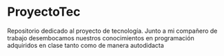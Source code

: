 # ProyectoTec
Repositorio dedicado al proyecto de tecnología. Junto a mi compañero de trabajo desembocamos nuestros conocimientos en programación adquiridos en clase tanto como de manera autodidacta 

